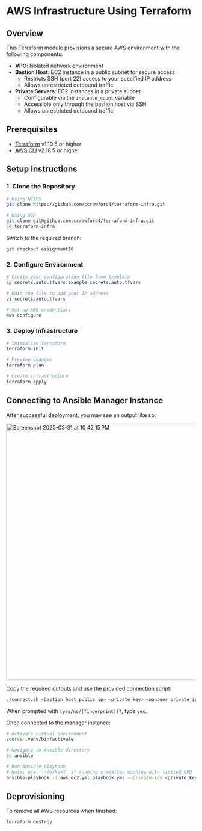 # AWS Infrastructure Using Terraform

## Overview

This Terraform module provisions a secure AWS environment with the following components:

- **VPC**: Isolated network environment
- **Bastion Host**: EC2 instance in a public subnet for secure access
  - Restricts SSH (port 22) access to your specified IP address
  - Allows unrestricted outbound traffic
- **Private Servers**: EC2 instances in a private subnet
  - Configurable via the `instance_count` variable
  - Accessible only through the bastion host via SSH
  - Allows unrestricted outbound traffic

## Prerequisites

- [Terraform](https://developer.hashicorp.com/terraform/install) v1.10.5 or higher
- [AWS CLI](https://docs.aws.amazon.com/cli/latest/userguide/getting-started-install.html) v2.18.5 or higher

## Setup Instructions

### 1. Clone the Repository

```bash
# Using HTTPS
git clone https://github.com/ccrawford4/terraform-infra.git 

# Using SSH
git clone git@github.com:ccrawford4/terraform-infra.git
cd terraform-infra
```

Switch to the required branch:

```bash
git checkout assignment10
```

### 2. Configure Environment

```bash
# Create your configuration file from template
cp secrets.auto.tfvars.example secrets.auto.tfvars

# Edit the file to add your IP address
vi secrets.auto.tfvars

# Set up AWS credentials
aws configure
```

### 3. Deploy Infrastructure

```bash
# Initialize Terraform
terraform init

# Preview changes
terraform plan

# Create infrastructure
terraform apply
```

## Connecting to Ansible Manager Instance

After successful deployment, you may see an output like so:

<img width="682" alt="Screenshot 2025-03-31 at 10 42 15 PM" src="https://github.com/user-attachments/assets/2540849e-e4eb-4164-89c8-ee889328ca2b" />

Copy the required outputs and use the provided connection script:

```bash
./connect.sh <bastion_host_public_ip> <private_key> <manager_private_ip>
```

When prompted with `(yes/no/[fingerprint])?`, type `yes`.

Once connected to the manager instance:

```bash
# Activate virtual environment
source .venv/bin/activate

# Navigate to Ansible directory
cd ansible

# Run Ansible playbook
# Note: use `--forks=1` if running a smaller machine with limited CPU
ansible-playbook -i aws_ec2.yml playbook.yml --private-key <private_key> --forks=1
```

## Deprovisioning

To remove all AWS resources when finished:

```bash
terraform destroy
```
